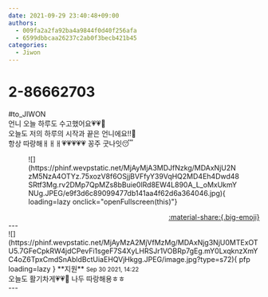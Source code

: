 ```yaml
---
date: 2021-09-29 23:40:48+09:00
authors:
  - 009fa2a2fa92ba4a9844f0d40f256afa
  - 6599dbbcaa26237c2ab0f3becb421b45
categories:
  - Jiwon
---
```


# 2-86662703

<div class="post-container" markdown="1">
<div class="content-container md-sidebar__scrollwrap" markdown="1">

\#to_JIWON <br>언니 오늘 하루도 수고했어요💗💗🧸<br>오늘도 저의 하루의 시작과 끝은 언니에요!!💜<br>항상 따랑해ㅐㅐㅐ💗💗💗💗💗 꽁주 굿나잇😴
<figure markdown="1">
![](https://phinf.wevpstatic.net/MjAyMjA3MDJfNzkg/MDAxNjU2NzM5NzA4OTYz.75xozV8f6OSjjBVFfyY39VqHQ2MD4Eh4Dwd48SRtf3Mg.rv2DMp7QpMZs8bBuie0lRd8EW4L890A_L_oMxUkmYNUg.JPEG/e9f3d6c89099477db141aa4f62d6a364046.jpg){ loading=lazy onclick="openFullscreen(this)"}
</figure>


</div>
</div>

<div style="text-align: right;" markdown="1">
<a href="https://weverse.io/fromis9/fanpost/2-86662703" style="text-align: right;">:material-share:{.big-emoji}</a>
</div>
---

<div class="comments-container md-sidebar__scrollwrap" markdown="1">
<div class="comment" markdown="1">
<div class='id-container' markdown="1">
![](https://phinf.wevpstatic.net/MjAyMzA2MjVfMzMg/MDAxNjg3NjU0MTExOTU5.7GFeCpkRW4jdCPevFi1sgeF7S4XyLHRSJr1VOBRp7gEg.mY0LxqknzXmYC4oZ6TpxCmdSnAbldBctUiaEHQVjHkgg.JPEG/image.jpg?type=s72){ pfp loading=lazy }
**<span class="artist">지원</span>** <small>Sep 30 2021, 14:22</small><br>
</div>
<div class='comment-body' markdown="1">
오늘도 활기차게💗💗🧸 나두 따랑해용ㅎㅎ
</div>
</div>
</div>
---
